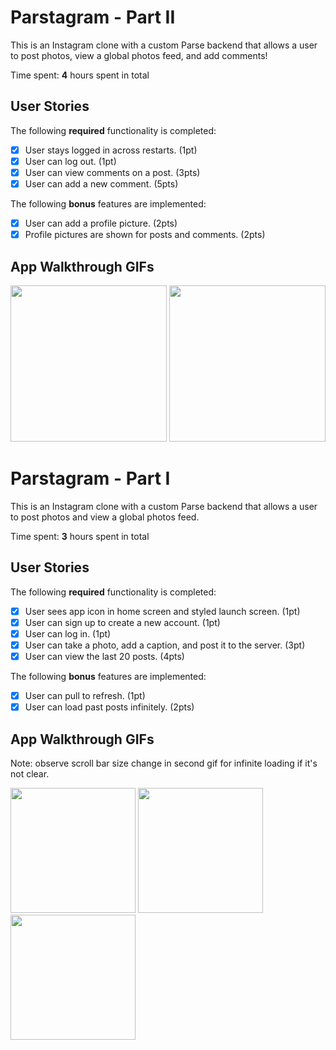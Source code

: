 # Parstagram - Part II

This is an Instagram clone with a custom Parse backend that allows a user to post photos, view a global photos feed, and add comments!

Time spent: **4** hours spent in total

## User Stories

The following **required** functionality is completed:

- [x] User stays logged in across restarts. (1pt)
- [x] User can log out. (1pt)
- [x] User can view comments on a post. (3pts)
- [x] User can add a new comment. (5pts)

The following **bonus** features are implemented:

- [x] User can add a profile picture. (2pts)
- [x] Profile pictures are shown for posts and comments. (2pts)

## App Walkthrough GIFs

<p float="left">
 <img src="http://g.recordit.co/MHWWfWurv4.gif" width="250" />
 <img src="http://g.recordit.co/p7KYVNelMj.gif" width="250" />
</p>

# Parstagram - Part I

This is an Instagram clone with a custom Parse backend that allows a user to post photos and view a global photos feed.

Time spent: **3** hours spent in total

## User Stories

The following **required** functionality is completed:

- [x] User sees app icon in home screen and styled launch screen. (1pt)
- [x] User can sign up to create a new account. (1pt)
- [x] User can log in. (1pt)
- [x] User can take a photo, add a caption, and post it to the server. (3pt)
- [x] User can view the last 20 posts. (4pts)

The following **bonus** features are implemented:

- [x] User can pull to refresh. (1pt)
- [x] User can load past posts infinitely. (2pts)

## App Walkthrough GIFs

Note: observe scroll bar size change in second gif for infinite loading if it's not clear.

<p float="left">
 <img src="http://g.recordit.co/ezX0TAxyaT.gif" width="200" />
 <img src="http://g.recordit.co/xuEh0aRu4r.gif" width="200" />
 <img src=http://g.recordit.co/MifaK9Hhn1.gif" width="200" />
</p>
